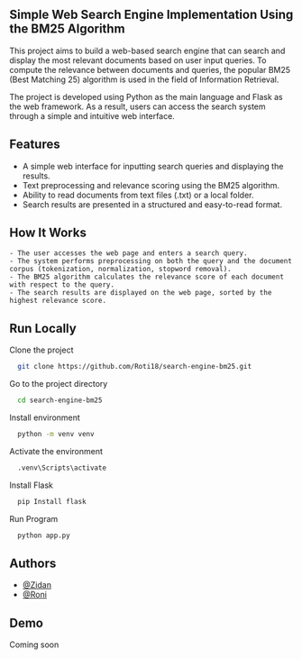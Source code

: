 ## Simple Web Search Engine Implementation Using the BM25 Algorithm

This project aims to build a web-based search engine that can search and display the most relevant documents based on user input queries. To compute the relevance between documents and queries, the popular BM25 (Best Matching 25) algorithm is used in the field of Information Retrieval.

The project is developed using Python as the main language and Flask as the web framework. As a result, users can access the search system through a simple and intuitive web interface.

## Features

- A simple web interface for inputting search queries and displaying the results.
- Text preprocessing and relevance scoring using the BM25 algorithm.
- Ability to read documents from text files (.txt) or a local folder.
- Search results are presented in a structured and easy-to-read format.

## How It Works

```
- The user accesses the web page and enters a search query.
- The system performs preprocessing on both the query and the document corpus (tokenization, normalization, stopword removal).
- The BM25 algorithm calculates the relevance score of each document with respect to the query.
- The search results are displayed on the web page, sorted by the highest relevance score.

```

## Run Locally

Clone the project

```bash
  git clone https://github.com/Roti18/search-engine-bm25.git
```

Go to the project directory

```bash
  cd search-engine-bm25
```

Install environment

```bash
  python -m venv venv
```

Activate the environment

```bash
  .venv\Scripts\activate
```

Install Flask

```bash
  pip Install flask
```

Run Program

```bash
  python app.py
```

## Authors

- [@Zidan](https://www.github.com/zeedandp)
- [@Roni](https://www.github.com/Roti18)

## Demo

Coming soon

